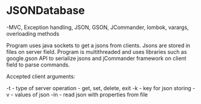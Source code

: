 # JSONDatabase

-MVC, Exception handling, JSON, GSON, JCommander, lombok, varargs, overloading methods

Program uses java sockets to get a jsons from clients. Jsons are stored in files on server field. Program is multithreaded and uses libraries such as google.gson API to serialize jsons and jCommander framework on client field to parse commands.

Accepted client arguments:

-t - type of server operation - get, set, delete, exit
-k - key for json storing
-v - values of json
-in - read json with properties from file
